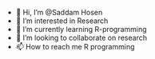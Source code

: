 - 👋 Hi, I’m @Saddam Hosen
- 👀 I’m interested in Research
- 🌱 I’m currently learning R-programming
- 💞️ I’m looking to collaborate on research
- 📫 How to reach me R programming

<!---
saddam Hosen is a ✨ special ✨ repository because its `README.md` (this file) appears on your GitHub profile.
You can click the Preview link to take a look at your changes.
--->
